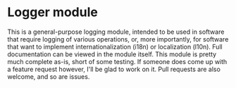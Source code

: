 # Logger module

This is a general-purpose logging module, intended to be used in
software that require logging of various operations, or, more
importantly, for software that want to implement internationalization
(i18n) or localization (l10n). Full documentation can be viewed in the
module itself. This module is pretty much complete as-is, short of
some testing. If someone does come up with a feature request however,
I'll be glad to work on it. Pull requests are also welcome, and so are
issues.
